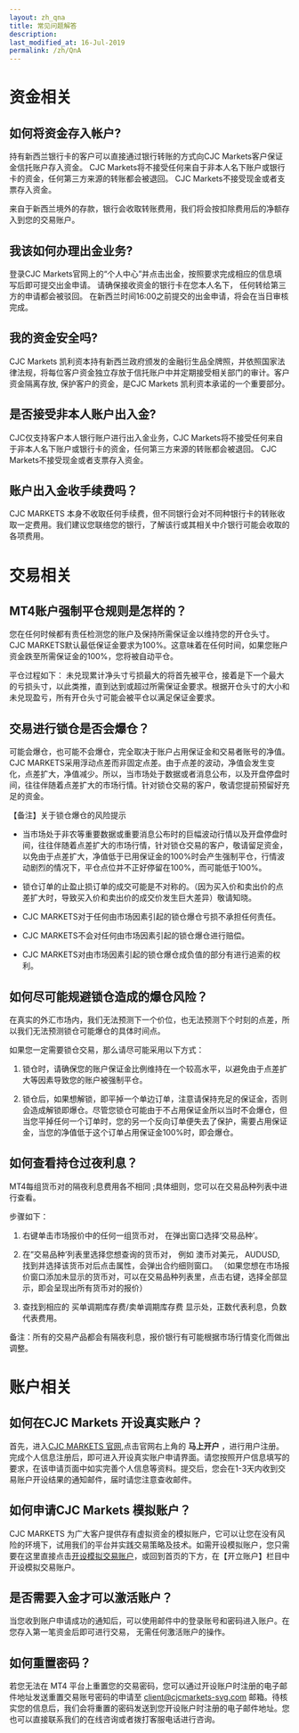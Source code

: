 ```yaml
---
layout: zh_qna
title: 常见问题解答
description: 
last_modified_at: 16-Jul-2019
permalink: /zh/QnA
---
```


# 资金相关

## 如何将资金存入帐户?
持有新西兰银行卡的客户可以直接通过银行转账的方式向CJC Markets客户保证金信托账户存入资金。 CJC Markets将不接受任何来自于非本人名下账户或银行卡的资金，任何第三方来源的转账都会被退回。 CJC Markets不接受现金或者支票存入资金。

来自于新西兰境外的存款，银行会收取转账费用，我们将会按扣除费用后的净额存入到您的交易账户。

## 我该如何办理出金业务?
   
登录CJC Markets官网上的“个人中心”并点击出金，按照要求完成相应的信息填写后即可提交出金申请。 请确保接收资金的银行卡在您本人名下， 任何转给第三方的申请都会被驳回。 在新西兰时间16:00之前提交的出金申请，将会在当日审核完成。

## 我的资金安全吗?
   
CJC Markets 凯利资本持有新西兰政府颁发的金融衍生品全牌照，并依照国家法律法规，将每位客户资金独立存放于信托账户中并定期接受相关部门的审计。客户资金隔离存放, 保护客户的资金，是CJC Markets  凯利资本承诺的一个重要部分。

## 是否接受非本人账户出入金?
   
CJC仅支持客户本人银行账户进行出入金业务，CJC Markets将不接受任何来自于非本人名下账户或银行卡的资金，任何第三方来源的转账都会被退回。 CJC Markets不接受现金或者支票存入资金。

## 账户出入金收手续费吗？
   
CJC MARKETS 本身不收取任何手续费，但不同银行会对不同种银行卡的转账收取一定费用。我们建议您联络您的银行，了解该行或其相关中介银行可能会收取的各项费用。

# 交易相关

## MT4账户强制平仓规则是怎样的？

您在任何时候都有责任检测您的账户及保持所需保证金以维持您的开仓头寸。CJC MARKETS默认最低保证金要求为100%。这意味着在任何时间，如果您账户资金跌至所需保证金的100%，您将被自动平仓。
   
平仓过程如下： 未兑现累计净头寸亏损最大的将首先被平仓，接着是下一个最大的亏损头寸，以此类推，直到达到或超过所需保证金要求。根据开仓头寸的大小和未兑现盈亏，所有开仓头寸可能会被平仓以满足保证金要求。

## 交易进行锁仓是否会爆仓？
   
可能会爆仓，也可能不会爆仓，完全取决于账户占用保证金和交易者账号的净值。CJC MARKETS采用浮动点差而非固定点差。由于点差的波动，净值会发生变化，点差扩大，净值减少。所以，当市场处于数据或者消息公布，以及开盘停盘时间，往往伴随着点差扩大的市场行情。针对锁仓交易的客户，敬请您提前预留好充足的资金。
   
【备注】关于锁仓爆仓的风险提示
   
- 当市场处于非农等重要数据或重要消息公布时的巨幅波动行情以及开盘停盘时间，往往伴随着点差扩大的市场行情，针对锁仓交易的客户，敬请留足资金，以免由于点差扩大，净值低于已用保证金的100%时会产生强制平仓，行情波动剧烈的情况下，平仓点位并不正好停留在100%，而可能低于100%。
   
- 锁仓订单的止盈止损订单的成交可能是不对称的。（因为买入价和卖出价的点差扩大时，导致买入价和卖出价的成交价发生巨大差异）敬请知晓。
   
- CJC MARKETS对于任何由市场因素引起的锁仓爆仓亏损不承担任何责任。
   
- CJC MARKETS不会对任何由市场因素引起的锁仓爆仓进行赔偿。
   
- CJC MARKETS对由市场因素引起的锁仓爆仓成负值的部分有进行追索的权利。

## 如何尽可能规避锁仓造成的爆仓风险？
   
在真实的外汇市场内，我们无法预测下一个价位，也无法预测下个时刻的点差，所以我们无法预测锁仓可能爆仓的具体时间点。
   
如果您一定需要锁仓交易，那么请尽可能采用以下方式：
   
1. 锁仓时，请确保您的账户保证金比例维持在一个较高水平，以避免由于点差扩大等因素导致您的账户被强制平仓。
   
2. 锁仓后，如果想解锁，即平掉一个单边订单，注意请保持充足的保证金，否则会造成解锁即爆仓。尽管您锁仓可能由于不占用保证金所以当时不会爆仓，但当您平掉任何一个订单时，您的另一个反向订单便失去了保护，需要占用保证金，当您的净值低于这个订单占用保证金100%时，即会爆仓。

## 如何查看持仓过夜利息？
   
MT4每组货币对的隔夜利息费用各不相同 ;具体细则，您可以在交易品种列表中进行查看。

步骤如下：
   
1. 右键单击市场报价中的任何一组货币对， 在弹出窗口选择‘交易品种’。
   
2. 在”交易品种’列表里选择您想查询的货币对， 例如 澳币对美元， AUDUSD, 找到并选择该货币对后点击属性，会弹出合约细则窗口。
（如果您想在市场报价窗口添加未显示的货币对，可以在交易品种列表里，点击右键，选择全部显示，即会呈现出所有货币对的报价）
3. 查找到相应的 买单调期库存费/卖单调期库存费 显示处，正数代表利息，负数代表费用。
   
备注：所有的交易产品都会有隔夜利息，报价银行有可能根据市场行情变化而做出调整。


# 账户相关

## 如何在CJC Markets 开设真实账户？
   
首先，进入[CJC MARKETS 官网](https://cn.cjcmarkets-svg.com/),点击官网右上角的 **马上开户** ，进行用户注册。完成个人信息注册后，即可进入开设真实账户申请界面。请您按照开户信息填写的要求，在该申请页面中如实完善个人信息等资料。提交后，您会在1-3天内收到交易账户开设结果的通知邮件，届时请您注意查收邮件。

## 如何申请CJC Markets 模拟账户？
   
CJC MARKETS 为广大客户提供存有虚拟资金的模拟账户，它可以让您在没有风险的环境下，试用我们的平台并实践交易策略及技术。如需开设模拟账户，您只需要在这里直接点击[开设模拟交易账户](https://cn.cjcmarkets-svg.com/%E7%94%B3%E8%AF%B7%E6%A8%A1%E6%8B%9F%E4%BA%A4%E6%98%93%E8%B4%A6%E6%88%B7/)，或回到首页的下方，在【开立账户】栏目中开设模拟交易账户。

## 是否需要入金才可以激活账户？
   
当您收到账户申请成功的通知后，可以使用邮件中的登录账号和密码进入账户。在您存入第一笔资金后即可进行交易， 无需任何激活账户的操作。

## 如何重置密码？
   
若您无法在 MT4 平台上重置您的交易密码，您可以通过开设账户时注册的电子邮件地址发送重置交易账号密码的申请至 client@cjcmarkets-svg.com 邮箱。待核实您的信息后，我们会将重置的密码发送到您开设账户时注册的电子邮件地址。您也可以直接联系我们的在线咨询或者拨打客服电话进行咨询。

